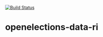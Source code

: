 [![Build Status](https://github.com/openelections/openelections-data-ri/actions/workflows/data_tests.yml/badge.svg?branch=master)](https://github.com/openelections/openelections-data-ri/actions/workflows/data_tests.yml?query=branch%3Amaster)

# openelections-data-ri

